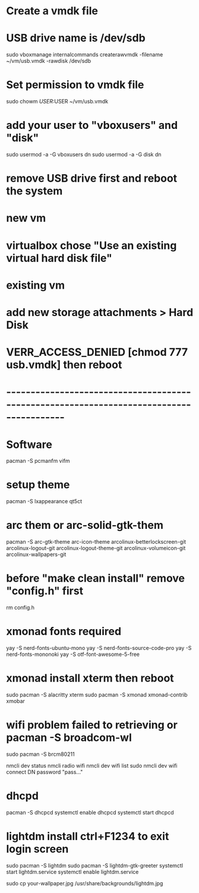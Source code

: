 # Create a vmdk file
# USB drive name is /dev/sdb
sudo vboxmanage internalcommands createrawvmdk -filename ~/vm/usb.vmdk -rawdisk /dev/sdb

# Set permission to vmdk file
sudo chowm $USER:$USER ~/vm/usb.vmdk

# add your user to "vboxusers" and "disk"
sudo usermod -a -G vboxusers dn
sudo usermod -a -G disk dn

# remove USB drive first and reboot the system

# new vm
# virtualbox chose "Use an existing virtual hard disk file"

# existing vm
# add new storage attachments > Hard Disk
# VERR_ACCESS_DENIED [chmod 777 usb.vmdk] then reboot
# ----------------------------------------------------------------------------------------


# Software
pacman -S pcmanfm vifm

# setup theme
pacman -S lxappearance qt5ct
# arc them or arc-solid-gtk-them
pacman -S arc-gtk-theme arc-icon-theme
arcolinux-betterlockscreen-git
arcolinux-logout-git
arcolinux-logout-theme-git
arcolinux-volumeicon-git
arcolinux-wallpapers-git

# before "make clean install" remove "config.h" first
rm config.h

# xmonad fonts required
yay -S nerd-fonts-ubuntu-mono
yay -S nerd-fonts-source-code-pro
yay -S nerd-fonts-mononoki
yay -S otf-font-awesome-5-free

# xmonad install xterm then reboot
sudo pacman -S alacritty xterm
sudo pacman -S xmonad xmonad-contrib xmobar

# wifi problem failed to retrieving or pacman -S broadcom-wl
sudo pacman -S brcm80211

nmcli dev status
nmcli radio wifi
nmcli dev wifi list
sudo nmcli dev wifi connect DN password "pass..."


# dhcpd
pacman -S dhcpcd
systemctl enable dhcpcd
systemctl start dhcpcd

# lightdm install ctrl+F1234 to exit login screen
sudo pacman -S lightdm
sudo pacman -S lightdm-gtk-greeter
systemctl start lightdm.service
systemctl enable lightdm.service

sudo cp your-wallpaper.jpg /usr/share/backgrounds/lightdm.jpg
